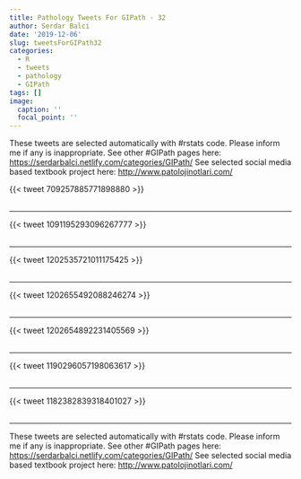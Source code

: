 ```yaml
---
title: Pathology Tweets For GIPath - 32
author: Serdar Balci
date: '2019-12-06'
slug: tweetsForGIPath32
categories:
  - R
  - tweets
  - pathology
  - GIPath
tags: []
image:
  caption: ''
  focal_point: ''
---
```



These tweets are selected automatically with #rstats code. Please inform me if any is inappropriate.
See other #GIPath pages here: https://serdarbalci.netlify.com/categories/GIPath/ 
See selected social media based textbook project here: http://www.patolojinotlari.com/

{{< tweet 709257885771898880 >}}
<br>
<br>
<hr>
{{< tweet 1091195293096267777 >}}
<br>
<br>
<hr>
{{< tweet 1202535721011175425 >}}
<br>
<br>
<hr>
{{< tweet 1202655492088246274 >}}
<br>
<br>
<hr>
{{< tweet 1202654892231405569 >}}
<br>
<br>
<hr>
{{< tweet 1190296057198063617 >}}
<br>
<br>
<hr>
{{< tweet 1182382839318401027 >}}
<br>
<br>
<hr>


These tweets are selected automatically with #rstats code. Please inform me if any is inappropriate.
See other #GIPath pages here: https://serdarbalci.netlify.com/categories/GIPath/ 
See selected social media based textbook project here: http://www.patolojinotlari.com/
